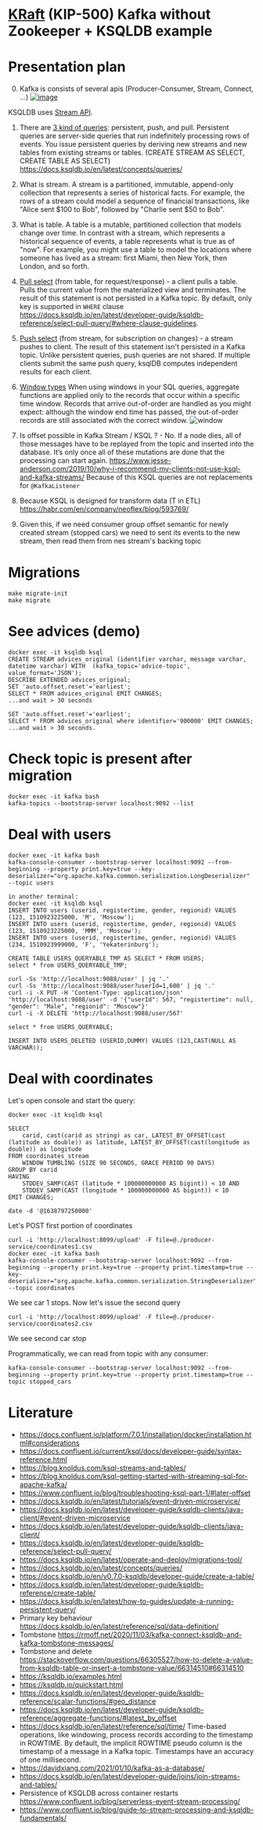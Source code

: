 # [KRaft](https://github.com/apache/kafka/blob/trunk/config/kraft/README.md) (KIP-500) Kafka without Zookeeper + KSQLDB example

# Presentation plan
0. Kafka is consists of several apis (Producer-Consumer, Stream, Connect, ...) [![image](.markdown/api.png)](https://kafka.apache.org/documentation/)


KSQLDB uses [Stream API](https://docs.confluent.io/5.0.4/streams/faq.html).

1. There are [3 kind of queries](https://docs.ksqldb.io/en/latest/concepts/queries/): persistent, push, and pull. Persistent queries are server-side queries that run indefinitely processing rows of events. You issue persistent queries by deriving new streams and new tables from existing streams or tables. (CREATE STREAM AS SELECT, CREATE TABLE AS SELECT) https://docs.ksqldb.io/en/latest/concepts/queries/
2. What is stream. A stream is a partitioned, immutable, append-only collection that represents a series of historical facts. For example, the rows of a stream could model a sequence of financial transactions, like "Alice sent $100 to Bob", followed by "Charlie sent $50 to Bob".
3. What is table. A table is a mutable, partitioned collection that models change over time. In contrast with a stream, which represents a historical sequence of events, a table represents what is true as of "now". For example, you might use a table to model the locations where someone has lived as a stream: first Miami, then New York, then London, and so forth.
4. [Pull select](https://docs.ksqldb.io/en/latest/developer-guide/ksqldb-reference/select-pull-query/) (from table, for request/response) - a client pulls a table. Pulls the current value from the materialized view and terminates. The result of this statement is not persisted in a Kafka topic. By default, only key is supported in `WHERE` clause https://docs.ksqldb.io/en/latest/developer-guide/ksqldb-reference/select-pull-query/#where-clause-guidelines.
5. [Push select](https://docs.ksqldb.io/en/latest/developer-guide/ksqldb-reference/select-push-query/) (from stream, for subscription on changes) - a stream pushes to client. The result of this statement isn't persisted in a Kafka topic. Unlike persistent queries, push queries are not shared. If multiple clients submit the same push query, ksqlDB computes independent results for each client.
6. [Window types](https://docs.ksqldb.io/en/latest/concepts/time-and-windows-in-ksqldb-queries/#window-types)
   When using windows in your SQL queries, aggregate functions are applied only to the records that occur within a specific time window. Records that arrive out-of-order are handled as you might expect: although the window end time has passed, the out-of-order records are still associated with the correct window.
![window](.markdown/windows.png)

7. Is offset possible in Kafka Stream / KSQL ? - No. If a node dies, all of those messages have to be replayed from the topic and inserted into the database. It’s only once all of these mutations are done that the processing can start again. https://www.jesse-anderson.com/2019/10/why-i-recommend-my-clients-not-use-ksql-and-kafka-streams/
  Because of this KSQL queries are not replacements for `@KafkaListener`
8. Because KSQL is designed for transform data (T in ETL) https://habr.com/en/company/neoflex/blog/593769/
9. Given this, if we need consumer group offset semantic for newly created stream (stopped cars) we need to sent its events to the new stream, then read them from nes stream's backing topic

# Migrations
```
make migrate-init
make migrate
```

# See advices (demo)
```
docker exec -it ksqldb ksql
CREATE STREAM advices_original (identifier varchar, message varchar, datetime varchar) WITH  (kafka_topic='advice-topic', value_format='JSON');
DESCRIBE EXTENDED advices_original;
SET 'auto.offset.reset'='earliest';
SELECT * FROM advices_original EMIT CHANGES;
...and wait > 30 seconds

SET 'auto.offset.reset'='earliest';
SELECT * FROM advices_original where identifier='900000' EMIT CHANGES;
...and wait > 30 seconds.
```

# Check topic is present after migration
```
docker exec -it kafka bash
kafka-topics --bootstrap-server localhost:9092 --list
```

# Deal with users
```
docker exec -it kafka bash
kafka-console-consumer --bootstrap-server localhost:9092 --from-beginning --property print.key=true --key-deserializer="org.apache.kafka.common.serialization.LongDeserializer" --topic users

in another terminal:
docker exec -it ksqldb ksql
INSERT INTO users (userid, registertime, gender, regionid) VALUES (123, 1510923225000, 'M', 'Moscow');
INSERT INTO users (userid, registertime, gender, regionid) VALUES (123, 1510923225000, 'MMM', 'Moscow');
INSERT INTO users (userid, registertime, gender, regionid) VALUES (234, 1510923999000, 'F', 'Yekaterinburg');

CREATE TABLE USERS_QUERYABLE_TMP AS SELECT * FROM USERS;
select * from USERS_QUERYABLE_TMP;
```

```
curl -Ss 'http://localhost:9088/user' | jq '.'
curl -Ss 'http://localhost:9088/user?userId=1,600' | jq '.'
curl -i -X PUT -H 'Content-Type: application/json' 'http://localhost:9088/user' -d '{"userId": 567, "registertime": null, "gender": "Male", "regionid": "Moscow"}'
curl -i -X DELETE 'http://localhost:9088/user/567'
```

```
select * from USERS_QUERYABLE;

INSERT INTO USERS_DELETED (USERID,DUMMY) VALUES (123,CAST(NULL AS VARCHAR));
```

# Deal with coordinates

Let's open console and start the query:
```
docker exec -it ksqldb ksql

SELECT 
    carid, cast(carid as string) as car, LATEST_BY_OFFSET(cast (latitude as double)) as latitude, LATEST_BY_OFFSET(cast(longitude as double)) as longitude
FROM coordinates_stream 
    WINDOW TUMBLING (SIZE 90 SECONDS, GRACE PERIOD 90 DAYS)
GROUP BY carid
HAVING 
    STDDEV_SAMP(CAST (latitude * 100000000000 AS bigint)) < 10 AND 
    STDDEV_SAMP(CAST (longitude * 100000000000 AS bigint)) < 10
EMIT CHANGES;
```

```
date -d '@1638797250000'
```

Let's POST first portion of coordinates
```
curl -i 'http://localhost:8099/upload' -F file=@./producer-service/coordinates1.csv
docker exec -it kafka bash
kafka-console-consumer --bootstrap-server localhost:9092 --from-beginning --property print.key=true --property print.timestamp=true --key-deserializer="org.apache.kafka.common.serialization.StringDeserializer" --topic coordinates
```


We see car 1 stops.
Now let's issue the second query
```
curl -i 'http://localhost:8099/upload' -F file=@./producer-service/coordinates2.csv
```

We see second car stop

Programmatically, we can read from topic with any consumer:
```
kafka-console-consumer --bootstrap-server localhost:9092 --from-beginning --property print.key=true --property print.timestamp=true --topic stopped_cars
```

# Literature
* https://docs.confluent.io/platform/7.0.1/installation/docker/installation.html#considerations
* https://docs.confluent.io/current/ksql/docs/developer-guide/syntax-reference.html
* https://blog.knoldus.com/ksql-streams-and-tables/
* https://blog.knoldus.com/ksql-getting-started-with-streaming-sql-for-apache-kafka/
* https://www.confluent.io/blog/troubleshooting-ksql-part-1/#later-offset
* https://docs.ksqldb.io/en/latest/tutorials/event-driven-microservice/
* https://docs.ksqldb.io/en/latest/developer-guide/ksqldb-clients/java-client/#event-driven-microservice
* https://docs.ksqldb.io/en/latest/developer-guide/ksqldb-clients/java-client/
* https://docs.ksqldb.io/en/latest/developer-guide/ksqldb-reference/select-pull-query/
* https://docs.ksqldb.io/en/latest/operate-and-deploy/migrations-tool/
* https://docs.ksqldb.io/en/latest/concepts/queries/
* https://docs.ksqldb.io/en/v0.7.0-ksqldb/developer-guide/create-a-table/
* https://docs.ksqldb.io/en/latest/developer-guide/ksqldb-reference/create-table/
* https://docs.ksqldb.io/en/latest/how-to-guides/update-a-running-persistent-query/
* Primary key behaviour https://docs.ksqldb.io/en/latest/reference/sql/data-definition/
* Tombstone https://rmoff.net/2020/11/03/kafka-connect-ksqldb-and-kafka-tombstone-messages/
* Tombstone and delete https://stackoverflow.com/questions/66305527/how-to-delete-a-value-from-ksqldb-table-or-insert-a-tombstone-value/66314510#66314510
* https://ksqldb.io/examples.html
* https://ksqldb.io/quickstart.html
* https://docs.ksqldb.io/en/latest/developer-guide/ksqldb-reference/scalar-functions/#geo_distance
* https://docs.ksqldb.io/en/latest/developer-guide/ksqldb-reference/aggregate-functions/#latest_by_offset
* https://docs.ksqldb.io/en/latest/reference/sql/time/ Time-based operations, like windowing, process records according to the timestamp in ROWTIME. By default, the implicit ROWTIME pseudo column is the timestamp of a message in a Kafka topic. Timestamps have an accuracy of one millisecond.
* https://davidxiang.com/2021/01/10/kafka-as-a-database/
* https://docs.ksqldb.io/en/latest/developer-guide/joins/join-streams-and-tables/
* Persistence of KSQLDB across container restarts https://www.confluent.io/blog/serverless-event-stream-processing/
* https://www.confluent.io/blog/guide-to-stream-processing-and-ksqldb-fundamentals/